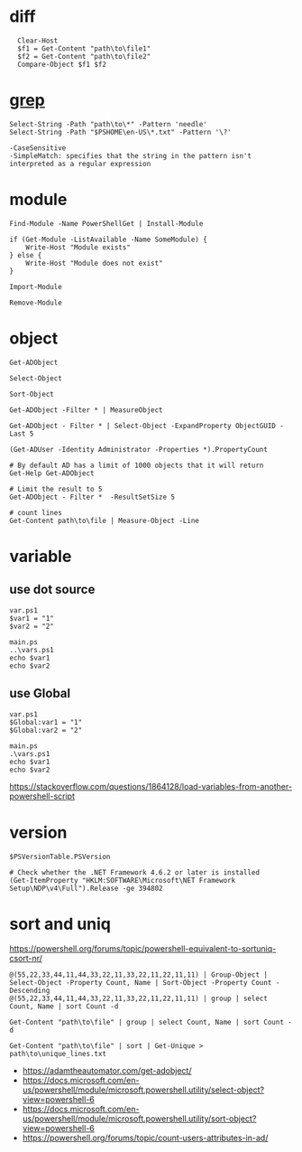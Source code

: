 # diff
```
  Clear-Host
  $f1 = Get-Content "path\to\file1"
  $f2 = Get-Content "path\to\file2"
  Compare-Object $f1 $f2
```
# [grep](https://docs.microsoft.com/en-us/powershell/module/microsoft.powershell.utility/select-string?view=powershell-7)
```
Select-String -Path "path\to\*" -Pattern 'needle'
Select-String -Path "$PSHOME\en-US\*.txt" -Pattern '\?'

-CaseSensitive
-SimpleMatch: specifies that the string in the pattern isn't interpreted as a regular expression
```
# module
```
Find-Module -Name PowerShellGet | Install-Module

if (Get-Module -ListAvailable -Name SomeModule) {
    Write-Host "Module exists"
} else {
    Write-Host "Module does not exist"
}

Import-Module

Remove-Module
```

# object
```
Get-ADObject

Select-Object

Sort-Object

Get-ADObject -Filter * | MeasureObject

Get-ADObject - Filter * | Select-Object -ExpandProperty ObjectGUID -Last 5

(Get-ADUser -Identity Administrator -Properties *).PropertyCount

# By default AD has a limit of 1000 objects that it will return
Get-Help Get-ADObject

# Limit the result to 5
Get-ADObject - Filter *  -ResultSetSize 5

# count lines
Get-Content path\to\file | Measure-Object -Line
```

# variable
## use dot source
```
var.ps1
$var1 = "1"
$var2 = "2"

main.ps
..\vars.ps1
echo $var1
echo $var2
```

## use Global
```
var.ps1
$Global:var1 = "1"
$Global:var2 = "2"

main.ps
.\vars.ps1
echo $var1
echo $var2
```
https://stackoverflow.com/questions/1864128/load-variables-from-another-powershell-script

# version
```
$PSVersionTable.PSVersion

# Check whether the .NET Framework 4.6.2 or later is installed
(Get-ItemProperty "HKLM:SOFTWARE\Microsoft\NET Framework Setup\NDP\v4\Full").Release -ge 394802
```
# sort and uniq
https://powershell.org/forums/topic/powershell-equivalent-to-sortuniq-csort-nr/
```
@(55,22,33,44,11,44,33,22,11,33,22,11,22,11,11) | Group-Object | Select-Object -Property Count, Name | Sort-Object -Property Count -Descending
@(55,22,33,44,11,44,33,22,11,33,22,11,22,11,11) | group | select Count, Name | sort Count -d

Get-Content "path\to\file" | group | select Count, Name | sort Count -d

Get-Content "path\to\file" | sort | Get-Unique > path\to\unique_lines.txt
```

* https://adamtheautomator.com/get-adobject/
* https://docs.microsoft.com/en-us/powershell/module/microsoft.powershell.utility/select-object?view=powershell-6
* https://docs.microsoft.com/en-us/powershell/module/microsoft.powershell.utility/sort-object?view=powershell-6
* https://powershell.org/forums/topic/count-users-attributes-in-ad/
